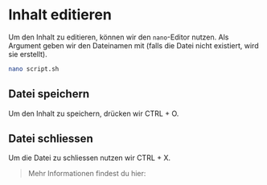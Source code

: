 # Inhalt editieren

Um den Inhalt zu editieren, können wir den `nano`-Editor nutzen. Als Argument geben wir den Dateinamen mit (falls die Datei nicht existiert, wird sie erstellt).

````Bash
nano script.sh
````

## Datei speichern

Um den Inhalt zu speichern, drücken wir <shortcut>CTRL + O</shortcut>. 

## Datei schliessen

Um die Datei zu schliessen nutzen wir <shortcut>CTRL + X</shortcut>.

> Mehr Informationen findest du hier:
> [](https://wiki.ubuntuusers.de/Nano/)

